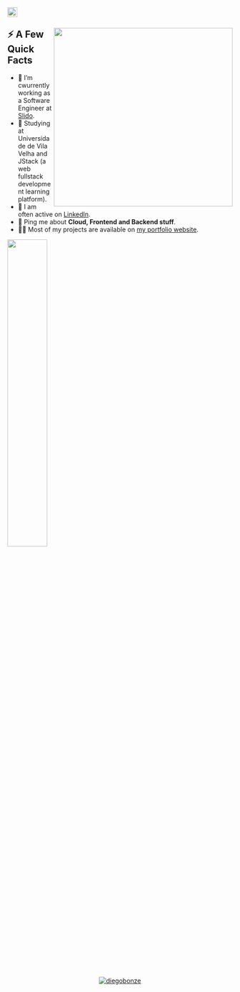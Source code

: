 <a href="https://www.linkedin.com/in/diego-bonze-518225208/">
  <img align="left" alt="Diego Bonze LinkedIn" width="22px" src="https://cdn.tomondre.com/icons/linkedinn.svg" />
</a>

</br>

<div>
  
  <img width="400px" align="right" src="https://cdn.tomondre.com/this-is-fine.jpg" />
  <h2>⚡️ A Few Quick Facts</h2>
  <ul>
    <li>🔭 I’m cwurrently working as a Software Engineer at <a target="_blank" href="https://slido.com/">Slido</a>.</li>
    <li>🧐 Studying at Universidade de Vila Velha and JStack (a web fullstack development learning platform).</li>
    <li>📝 I am often active on <a href="https://www.linkedin.com/in/diego-bonze-518225208/">LinkedIn</a>.</li>
    <li>💬 Ping me about <strong>Cloud, Frontend and Backend stuff</strong>.</li>
    <li>👨‍💻 Most of my projects are available on <a href="https://diegobonze-portfolio.vercel.app/">my portfolio website</a>.</li>
  </ul>
</div>

<div aling="center">
  <a href="https://github.com/diegobonze">
  <img width="42%"  src="https://github-readme-stats.vercel.app/api?username=diegobonze&show_icons=true&theme=github_dark&include_all_commits=true&count_private=true"/>
</div>

<p align="center"> <img src="https://github-readme-stats.vercel.app/api?username=diegobonze&show_icons=true&theme=great-gatsby&include_all_commits=true&count_private=true" alt="diegobonze" />
